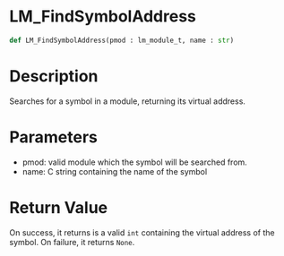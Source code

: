 # LM_FindSymbolAddress

```python
def LM_FindSymbolAddress(pmod : lm_module_t, name : str)
```

# Description

Searches for a symbol in a module, returning its virtual address.

# Parameters

- pmod: valid module which the symbol will be searched from.
- name: C string containing the name of the symbol

# Return Value

On success, it returns is a valid `int` containing the virtual address of the symbol. On failure, it returns `None`.

